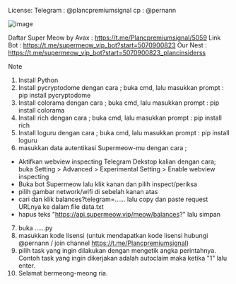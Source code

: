 License: 
  Telegram : @plancpremiumsignal
  cp       : @pernann



![image](https://github.com/PernanPlanc/Supermeow-autoclaim/assets/171103676/8dc88c72-d3b7-4061-9f45-79cba6e3ef89)



Daftar Super Meow by Avax : https://t.me/Plancpremiumsignal/5059
                  Link Bot : https://t.me/supermeow_vip_bot?start=5070900823
                  Our Nest : https://t.me/supermeow_vip_bot?start=5070900823_plancinsiderss



Note
1. Install Python
2. Install pycryptodome dengan cara ; buka cmd, lalu masukkan prompt : pip install pycryptodome
3. Install colorama dengan cara ; buka cmd, lalu masukkan prompt : pip install colorama
4. Install rich dengan cara ; buka cmd, lalu masukkan prompt : pip install rich 
5. Install loguru dengan cara ; buka cmd, lalu masukkan prompt : pip install loguru
6. masukkan data autentikasi Supermeow-mu dengan cara ;
- Aktifkan webview inspecting Telegram Dekstop kalian dengan cara; buka Setting > Advanced > Experimental Setting > Enable webview inspecting
- Buka bot Supermeow lalu klik kanan dan pilih inspect/periksa
- pilih gambar network/wifi di sebelah kanan atas
- cari dan klik balances?telegram=...... lalu copy dan paste request URLnya ke dalam file data.txt 
- hapus teks "https://api.supermeow.vip/meow/balances?" lalu simpan
7. buka ......py 
8. masukkan kode lisensi (untuk mendapatkan kode lisensi hubungi @pernann / join channel https://t.me/Plancpremiumsignal)
9. pilih task yang ingin dilakukan dengan mengetik angka perintahnya. Contoh task yang ingin dikerjakan adalah autoclaim maka ketika "1" lalu enter. 
10. Selamat bermeong-meong ria.
